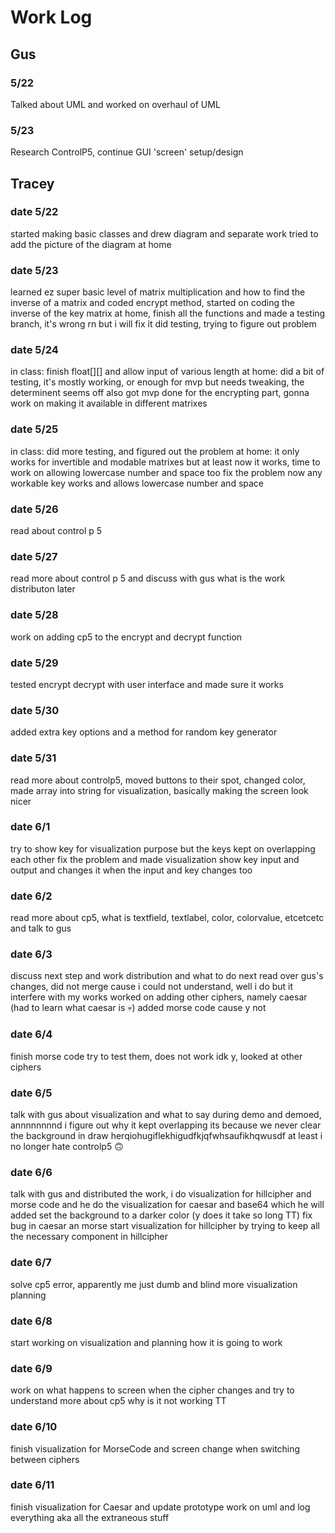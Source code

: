 # Work Log

## Gus

### 5/22

Talked about UML and worked on overhaul of UML

### 5/23

Research ControlP5, continue GUI 'screen' setup/design


## Tracey

### date 5/22

started making basic classes and drew diagram and separate work
tried to add the picture of the diagram at home

### date 5/23

learned ez super basic level of matrix multiplication and how to find the inverse of a matrix and coded encrypt method, started on coding the inverse of the key matrix
at home, finish all the functions and made a testing branch, it's wrong rn but i will fix it
did testing, trying to figure out problem

### date 5/24

in class: finish float[][] and allow input of various length
at home: did a bit of testing, it's mostly working, or enough for mvp but needs tweaking, the determinent seems off
also got mvp done for the encrypting part, gonna work on making it available in different matrixes

### date 5/25

in class: did more testing, and figured out the problem
at home: it only works for invertible and modable matrixes but at least now it works, time to work on allowing lowercase number and space too
fix the problem now any workable key works and allows lowercase number and space

### date 5/26

read about control p 5

### date 5/27

read more about control p 5 and discuss with gus what is the work distributon later

### date 5/28

work on adding cp5 to the encrypt and decrypt function

### date 5/29

tested encrypt decrypt with user interface and made sure it works

### date 5/30

added extra key options and a method for random key generator

### date 5/31

read more about controlp5, moved buttons to their spot, changed color, made array into string for visualization, basically making the screen look nicer

### date 6/1

try to show key for visualization purpose but the keys kept on overlapping each other
fix the problem and made visualization show key input and output and changes it when the input and key changes too

### date 6/2

read more about cp5, what is textfield, textlabel, color, colorvalue, etcetcetc and talk to gus

### date 6/3

discuss next step and work distribution and what to do next
read over gus's changes, did not merge cause i could not understand, well i do but it interfere with my works
worked on adding other ciphers, namely caesar (had to learn what caesar is 💀)
added morse code cause y not

### date 6/4

finish morse code
try to test them, does not work idk y, looked at other ciphers

### date 6/5

talk with gus about visualization and what to say during demo and demoed, annnnnnnnd i figure out why it kept overlapping its because we never clear the background in draw herqiohugiflekhigudfkjqfwhsaufikhqwusdf
at least i no longer hate controlp5 🙃

### date 6/6

talk with gus and distributed the work, i do visualization for hillcipher and morse code and he do the visualization for caesar and base64 which he will added
set the background to a darker color (y does it take so long TT)
fix bug in caesar an morse
start visualization for hillcipher by trying to keep all the necessary component in hillcipher

### date 6/7

solve cp5 error, apparently me just dumb and blind
more visualization planning

### date 6/8

start working on visualization and planning how it is going to work

### date 6/9

work on what happens to screen when the cipher changes and try to understand more about cp5 why is it not working TT

### date 6/10

finish visualization for MorseCode and screen change when switching between ciphers

### date 6/11

finish visualization for Caesar and update prototype work on uml and log everything aka all the extraneous stuff
